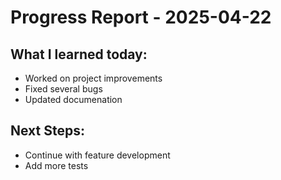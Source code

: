 # Progress Report - 2025-04-22
## What I learned today:
- Worked on project improvements
- Fixed several bugs
- Updated documenation

## Next Steps:
- Continue with feature development
- Add more tests

